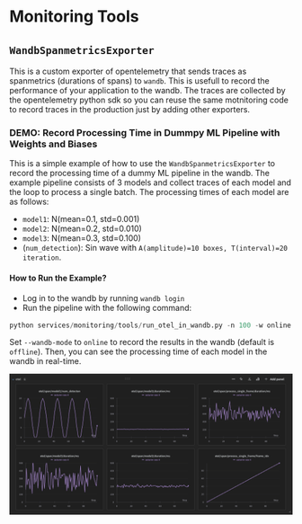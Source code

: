 # Monitoring Tools

## `WandbSpanmetricsExporter`

This is a custom exporter of opentelemetry that sends traces as spanmetrics (durations of spans) to `wandb`. This is usefull to record the performance of your application to the wandb. The traces are collected by the opentelemetry python sdk so you can reuse the same motnitoring code to record traces in the production just by adding other exporters.

### DEMO: Record Processing Time in Dummpy ML Pipeline with Weights and Biases

This is a simple example of how to use the `WandbSpanmetricsExporter` to record the processing time of a dummy ML pipeline in the wandb. The example pipeline consists of 3 models and collect traces of each model and the loop to process a single batch. The processing times of each model are as follows:

- `model1`: N(mean=0.1, std=0.001)
- `model2`: N(mean=0.2, std=0.010)
- `model3`: N(mean=0.3, std=0.100)
- (`num_detection`): Sin wave with `A(amplitude)=10 boxes, T(interval)=20 iteration`.

#### How to Run the Example?

- Log in to the wandb by running `wandb login`
- Run the pipeline with the following command:

```python
python services/monitoring/tools/run_otel_in_wandb.py -n 100 -w online
```

Set `--wandb-mode` to `online` to record the results in the wandb (default is `offline`). Then, you can see the processing time of each model in the wandb in real-time.

![proc time in wandb](./assets/otel-in-wandb-spanmetrics.png)
